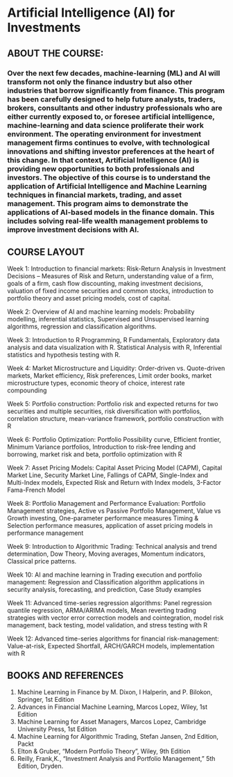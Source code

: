 # Artificial Intelligence (AI) for Investments

## ABOUT THE COURSE:
### Over the next few decades, machine-learning (ML) and AI will transform not only the finance industry but also other industries that borrow significantly from finance. This program has been carefully designed to help future analysts, traders, brokers, consultants and other industry professionals who are either currently exposed to, or foresee artificial intelligence, machine-learning and data science proliferate their work environment. The operating environment for investment management firms continues to evolve, with technological innovations and shifting investor preferences at the heart of this change. In that context, Artificial Intelligence (AI) is providing new opportunities to both professionals and investors. The objective of this course is to understand the application of Artificial Intelligence and Machine Learning techniques in financial markets, trading, and asset management. This program aims to demonstrate the applications of AI-based models in the finance domain. This includes solving real-life wealth management problems to improve investment decisions with AI.




## COURSE LAYOUT
Week 1: Introduction to financial markets: Risk-Return Analysis in Investment Decisions – Measures of Risk and Return, understanding value of a firm, goals of a firm, cash flow discounting, making investment decisions, valuation of fixed income securities and common stocks, introduction to portfolio theory and asset pricing models, cost of capital.

Week 2: Overview of AI and machine learning models: Probability modelling, inferential statistics,  Supervised and Unsupervised learning algorithms, regression and classification algorithms.

Week 3: Introduction to R Programming, R Fundamentals, Exploratory data analysis and data visualization with R. Statistical Analysis with R, Inferential statistics and hypothesis testing with R.

Week 4: Market Microstructure and Liquidity: Order-driven vs. Quote-driven markets, Market efficiency, Risk preferences, Limit order books, market microstructure types, economic theory of choice, interest rate compounding

Week 5: Portfolio construction: Portfolio risk and expected returns for two securities and multiple securities, risk diversification with portfolios, correlation structure, mean-variance framework, portfolio construction with R

Week 6: Portfolio Optimization: Portfolio Possibility curve, Efficient frontier, Minimum Variance portfolios, Introduction to risk-free lending and borrowing, market risk and beta, portfolio optimization with R

Week 7: Asset Pricing Models: Capital Asset Pricing Model (CAPM), Capital Market Line, Security Market Line, Fallings of CAPM, Single-Index and Multi-Index models, Expected Risk and Return with Index models, 3-Factor Fama-French Model

Week 8: Portfolio Management and Performance Evaluation: Portfolio Management strategies, Active vs Passive Portfolio Management, Value vs Growth investing, One-parameter performance measures Timing & Selection performance measures, application of asset pricing models in performance management

Week 9: Introduction to Algorithmic Trading: Technical analysis and trend determination, Dow Theory, Moving averages, Momentum indicators, Classical price patterns.

Week 10: AI and machine learning in Trading execution and portfolio management: Regression and Classification algorithm applications in security analysis, forecasting, and prediction, Case Study examples

Week 11: Advanced time-series regression algorithms: Panel regression quantile regression, ARMA/ARIMA models,  Mean reverting trading strategies with vector error correction models and cointegration, model risk management, back testing, model validation, and stress testing with R

Week 12: Advanced time-series algorithms for financial risk-management: Value-at-risk, Expected Shortfall, ARCH/GARCH models, implementation with R

## BOOKS AND REFERENCES
1. Machine Learning in Finance by M. Dixon, I Halperin, and P. Bilokon, Springer, 1st Edition
2. Advances in Financial Machine Learning, Marcos Lopez, Wiley, 1st Edition
3. Machine Learning for Asset Managers, Marcos Lopez, Cambridge University Press, 1st Edition
4. Machine Learning for Algorithmic Trading, Stefan Jansen, 2nd Edition, Packt
5. Elton & Gruber, “Modern Portfolio Theory”, Wiley, 9th Edition
6. Reilly, Frank,K., “Investment Analysis and Portfolio Management,” 5th Edition, Dryden.
